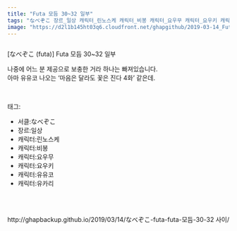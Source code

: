 ```yaml
---
title: "Futa 모듬 30~32 일부"
tags: "なべぞこ 장르_일상 캐릭터_린노스케 캐릭터_비봉 캐릭터_요우무 캐릭터_요우키 캐릭터_유유코 캐릭터_유카리 futa 동방／웹코믹"
image: "https://d2l1b145ht03q6.cloudfront.net/ghapgithub/2019-03-14_Futa 모듬 30~32 일부/001.jpg"
---
```

<div class="article">
<div class="article-entry" itemprop="articleBody">
<p><img alt="" src="{{ site.imgserver1 }}/ghapgithub/2019-03-14_Futa 모듬 30~32 일부/001.jpg"/><br/><img alt="" src="{{ site.imgserver1 }}/ghapgithub/2019-03-14_Futa 모듬 30~32 일부/002.jpg"/><br/><img alt="" src="{{ site.imgserver1 }}/ghapgithub/2019-03-14_Futa 모듬 30~32 일부/003.jpg"/><br/><img alt="" src="{{ site.imgserver1 }}/ghapgithub/2019-03-14_Futa 모듬 30~32 일부/004.jpg"/><br/><img alt="" src="{{ site.imgserver1 }}/ghapgithub/2019-03-14_Futa 모듬 30~32 일부/005.jpg"/><br/><img alt="" src="{{ site.imgserver1 }}/ghapgithub/2019-03-14_Futa 모듬 30~32 일부/006.jpg"/><br/><img alt="" src="{{ site.imgserver1 }}/ghapgithub/2019-03-14_Futa 모듬 30~32 일부/007.jpg"/><br/><img alt="" src="{{ site.imgserver1 }}/ghapgithub/2019-03-14_Futa 모듬 30~32 일부/008.jpg"/><br/><img alt="" src="{{ site.imgserver1 }}/ghapgithub/2019-03-14_Futa 모듬 30~32 일부/009.jpg"/><br/><img alt="" src="{{ site.imgserver1 }}/ghapgithub/2019-03-14_Futa 모듬 30~32 일부/010.jpg"/><br/><img alt="" src="{{ site.imgserver1 }}/ghapgithub/2019-03-14_Futa 모듬 30~32 일부/011.jpg"/><br/><img alt="" src="{{ site.imgserver1 }}/ghapgithub/2019-03-14_Futa 모듬 30~32 일부/012.jpg"/><br/><img alt="" src="{{ site.imgserver1 }}/ghapgithub/2019-03-14_Futa 모듬 30~32 일부/013.jpg"/><br/><img alt="" src="{{ site.imgserver1 }}/ghapgithub/2019-03-14_Futa 모듬 30~32 일부/014.jpg"/><br/><img alt="" src="{{ site.imgserver1 }}/ghapgithub/2019-03-14_Futa 모듬 30~32 일부/015.jpg"/><br/><img alt="" src="{{ site.imgserver1 }}/ghapgithub/2019-03-14_Futa 모듬 30~32 일부/016.jpg"/><br/><img alt="" src="{{ site.imgserver1 }}/ghapgithub/2019-03-14_Futa 모듬 30~32 일부/017.jpg"/><br/><img alt="" src="{{ site.imgserver1 }}/ghapgithub/2019-03-14_Futa 모듬 30~32 일부/018.jpg"/><br/><img alt="" src="{{ site.imgserver1 }}/ghapgithub/2019-03-14_Futa 모듬 30~32 일부/019.jpg"/><br/><img alt="" src="{{ site.imgserver1 }}/ghapgithub/2019-03-14_Futa 모듬 30~32 일부/020.jpg"/><br/><img alt="" src="{{ site.imgserver1 }}/ghapgithub/2019-03-14_Futa 모듬 30~32 일부/021.jpg"/><br/><img alt="" src="{{ site.imgserver1 }}/ghapgithub/2019-03-14_Futa 모듬 30~32 일부/022.jpg"/><br/><img alt="" src="{{ site.imgserver1 }}/ghapgithub/2019-03-14_Futa 모듬 30~32 일부/023.jpg"/><br/><img alt="" src="{{ site.imgserver1 }}/ghapgithub/2019-03-14_Futa 모듬 30~32 일부/024.jpg"/><br/><img alt="" src="{{ site.imgserver1 }}/ghapgithub/2019-03-14_Futa 모듬 30~32 일부/025.jpg"/><br/><img alt="" src="{{ site.imgserver1 }}/ghapgithub/2019-03-14_Futa 모듬 30~32 일부/026.jpg"/><br/><img alt="" src="{{ site.imgserver1 }}/ghapgithub/2019-03-14_Futa 모듬 30~32 일부/027.jpg"/></p>
<p>[なべぞこ (futa)] Futa 모듬 30~32 일부</p>
<p>나중에 어느 분 제공으로 보충한 거라 하나는 빠져있습니다.<br/>아마 유유코 나오는 ‘마음은 달라도 꽃은 진다 4화’ 같은데.</p>
</div></div><br/>
<div class="tagTrail">
<p>태그: </p>
<ul>
<li>서클:なべぞこ</li>
<li>장르:일상</li>
<li>캐릭터:린노스케</li>
<li>캐릭터:비봉</li>
<li>캐릭터:요우무</li>
<li>캐릭터:요우키</li>
<li>캐릭터:유유코</li>
<li>캐릭터:유카리</li>
</ul>
</div><br/>

<br/>
<p id="refer">http://ghapbackup.github.io/2019/03/14/なべぞこ-futa-futa-모듬-30-32 사이/</p>
<br/>

